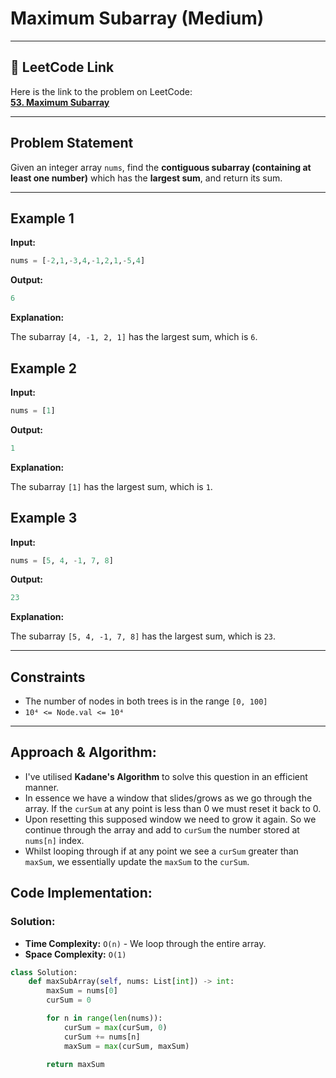 # Maximum Subarray (Medium)

---

## 🔗 LeetCode Link

Here is the link to the problem on LeetCode:  
[**53. Maximum Subarray**](https://leetcode.com/problems/maximum-subarray/)

---

## **Problem Statement**

Given an integer array `nums`, find the **contiguous subarray (containing at least one number)** which has the **largest sum**, and return its sum.

---

## **Example 1**

**Input:**
```python
nums = [-2,1,-3,4,-1,2,1,-5,4]
```

**Output:**
```python
6
```

**Explanation:**

The subarray `[4, -1, 2, 1]` has the largest sum, which is `6`.

## **Example 2**

**Input:**
```python
nums = [1]
```

**Output:**
```python
1
```

**Explanation:**

The subarray `[1]` has the largest sum, which is `1`.

## **Example 3**

**Input:**
```python
nums = [5, 4, -1, 7, 8]
```

**Output:**
```python
23
```

**Explanation:**

The subarray `[5, 4, -1, 7, 8]` has the largest sum, which is `23`.

---

## **Constraints**

- The number of nodes in both trees is in the range `[0, 100]`
- `10⁴ <= Node.val <= 10⁴`

---

## Approach & Algorithm:

- I've utilised **Kadane's Algorithm** to solve this question in an efficient manner.
- In essence we have a window that slides/grows as we go through the array. If the `curSum` at any point is less than 0 we must reset it back to 0.
- Upon resetting this supposed window we need to grow it again. So we continue through the array and add to `curSum` the number stored at `nums[n]` index.
- Whilst looping through if at any point we see a `curSum` greater than `maxSum`, we essentially update the `maxSum` to the `curSum`.

## Code Implementation:

### Solution:

- **Time Complexity:** `O(n)` - We loop through the entire array.
- **Space Complexity:** `O(1)`

```python
class Solution:
    def maxSubArray(self, nums: List[int]) -> int:
        maxSum = nums[0]
        curSum = 0

        for n in range(len(nums)):
            curSum = max(curSum, 0)
            curSum += nums[n]
            maxSum = max(curSum, maxSum)
        
        return maxSum
```